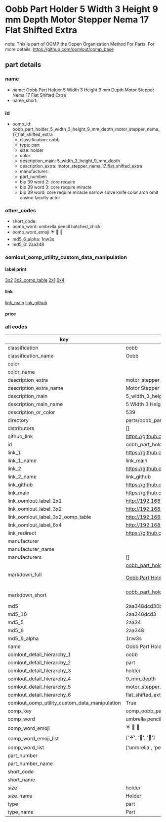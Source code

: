 # Oobb Part Holder 5 Width 3 Height 9 mm Depth Motor Stepper Nema 17 Flat Shifted Extra  

note: This is part of OOMP the Oopen Organization Method For Parts. For more details: https://github.com/oomlout/oomp_base

##  part details
  







### name
* name: Oobb Part Holder 5 Width 3 Height 9 mm Depth Motor Stepper Nema 17 Flat Shifted Extra
* name_short: 
### id
* oomp_id: oobb_part_holder_5_width_3_height_9_mm_depth_motor_stepper_nema_17_flat_shifted_extra
  * classification: oobb
  * type: part
  * size: holder
  * color: 
  * description_main: 5_width_3_height_9_mm_depth
  * description_extra: motor_stepper_nema_17_flat_shifted_extra
  * manufacturer: 
  * part_number: 
  * bip 39 word 2: core require
  * bip 39 word 3: core require miracle
  * bip 39 word: core require miracle narrow solve knife color arch omit casino faculty actor

### other_codes
* short_code: 
* oomp_word: umbrella pencil hatched_chick
* oomp_word_emoji :umbrella: :pencil: :hatched_chick:
* md5_6_alpha: 1nw3s
* md5_6: 2aa348






### oomlout_oomp_utility_custom_data_manipulation
#### label print
[3x2](http://192.168.1.245:1112/?label=oomp%201nw3s)
[3x2_oomp_table](http://192.168.1.108:1112/?label=oomp%201nw3s)
[2x1](http://192.168.1.242:1112/?label=oomp%201nw3s)
[6x4](http://192.168.1.55:1112/?label=oomp%201nw3s)    

#### link

[link_main](https://github.com/oomlout/oomlout_oomp_version_1_messy/tree/main/parts/oobb_part_holder_5_width_3_height_9_mm_depth_motor_stepper_nema_17_flat_shifted_extra) [link_github](https://github.com/oomlout/oomlout_oomp_version_1_messy/tree/main/parts/oobb_part_holder_5_width_3_height_9_mm_depth_motor_stepper_nema_17_flat_shifted_extra)                             

#### price







### all codes 
| key | value |  
| --- | --- |  
| classification | oobb |  
| classification_name | Oobb |  
| color |  |  
| color_name |  |  
| description_extra | motor_stepper_nema_17_flat_shifted_extra |  
| description_extra_name | Motor Stepper Nema 17 Flat Shifted Extra |  
| description_main | 5_width_3_height_9_mm_depth |  
| description_main_name | 5 Width 3 Height 9 mm Depth |  
| description_or_color | 539 |  
| directory | parts/oobb_part_holder_5_width_3_height_9_mm_depth_motor_stepper_nema_17_flat_shifted_extra |  
| distributors | [] |  
| github_link | https://github.com/oomlout/oomlout_oomp_part_src/tree/main/parts/oobb_part_holder_5_width_3_height_9_mm_depth_motor_stepper_nema_17_flat_shifted_extra |  
| id | oobb_part_holder_5_width_3_height_9_mm_depth_motor_stepper_nema_17_flat_shifted_extra |  
| link_1 | https://github.com/oomlout/oomlout_oomp_version_1_messy/tree/main/parts/oobb_part_holder_5_width_3_height_9_mm_depth_motor_stepper_nema_17_flat_shifted_extra |  
| link_1_name | link_main |  
| link_2 | https://github.com/oomlout/oomlout_oomp_version_1_messy/tree/main/parts/oobb_part_holder_5_width_3_height_9_mm_depth_motor_stepper_nema_17_flat_shifted_extra |  
| link_2_name | link_github |  
| link_github | https://github.com/oomlout/oomlout_oomp_version_1_messy/tree/main/parts/oobb_part_holder_5_width_3_height_9_mm_depth_motor_stepper_nema_17_flat_shifted_extra |  
| link_main | https://github.com/oomlout/oomlout_oomp_version_1_messy/tree/main/parts/oobb_part_holder_5_width_3_height_9_mm_depth_motor_stepper_nema_17_flat_shifted_extra |  
| link_oomlout_label_2x1 | http://192.168.1.242:1112/?label=oomp%201nw3s |  
| link_oomlout_label_3x2 | http://192.168.1.245:1112/?label=oomp%201nw3s |  
| link_oomlout_label_3x2_oomp_table | http://192.168.1.108:1112/?label=oomp%201nw3s |  
| link_oomlout_label_6x4 | http://192.168.1.55:1112/?label=oomp%201nw3s |  
| link_redirect | https://github.com/oomlout/oomlout_oomp_version_1_messy/tree/main/parts/oobb_part_holder_5_width_3_height_9_mm_depth_motor_stepper_nema_17_flat_shifted_extra |  
| manufacturer |  |  
| manufacturer_name |  |  
| manufacturers | [] |  
| markdown_full | [oobb_part_holder_5_width_3_height_9_mm_depth_motor_stepper_nema_17_flat_shifted_extra](none)<br>[](none)<br>[Oobb Part Holder 5 Width 3 Height 9 Mm Depth Motor Stepper Nema 17 Flat Shifted Extra](none)<br><br> |  
| markdown_short | [oobb_part_holder_5_width_3_height_9_mm_depth_motor_stepper_nema_17_flat_shifted_extra](none)<br><br> |  
| md5 | 2aa348dcd30b05b5eee779311aedc182 |  
| md5_10 | 2aa348dcd3 |  
| md5_5 | 2aa34 |  
| md5_6 | 2aa348 |  
| md5_6_alpha | 1nw3s |  
| name | Oobb Part Holder 5 Width 3 Height 9 mm Depth Motor Stepper Nema 17 Flat Shifted Extra |  
| oomlout_detail_hierarchy_1 | oobb |  
| oomlout_detail_hierarchy_2 | part |  
| oomlout_detail_hierarchy_3 | holder |  
| oomlout_detail_hierarchy_4 | 9_mm_depth |  
| oomlout_detail_hierarchy_5 | motor_stepper_nema_17 |  
| oomlout_detail_hierarchy_6 | flat_shifted_extra |  
| oomlout_oomp_utility_custom_data_manipulation | True |  
| oomp_key | oomp_oobb_part_holder_5_width_3_height_9_mm_depth_motor_stepper_nema_17_flat_shifted_extra |  
| oomp_word | umbrella pencil hatched_chick |  
| oomp_word_emoji | :umbrella: :pencil: :hatched_chick: |  
| oomp_word_emoji_list | [':umbrella:', ':pencil:', ':hatched_chick:'] |  
| oomp_word_list | ['umbrella', 'pencil', 'hatched_chick'] |  
| part_number |  |  
| part_number_name |  |  
| short_code |  |  
| short_name |  |  
| size | holder |  
| size_name | Holder |  
| type | part |  
| type_name | Part |  
